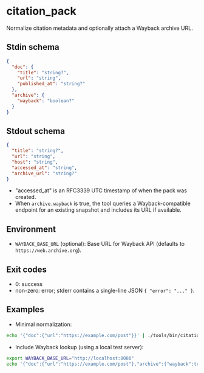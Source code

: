 # citation_pack

Normalize citation metadata and optionally attach a Wayback archive URL.

## Stdin schema

```json
{
  "doc": {
    "title": "string?",
    "url": "string",
    "published_at": "string?"
  },
  "archive": {
    "wayback": "boolean?"
  }
}
```

## Stdout schema

```json
{
  "title": "string?",
  "url": "string",
  "host": "string",
  "accessed_at": "string",
  "archive_url": "string?"
}
```

- "accessed_at" is an RFC3339 UTC timestamp of when the pack was created.
- When `archive.wayback` is true, the tool queries a Wayback-compatible endpoint for an existing snapshot and includes its URL if available.

## Environment

- `WAYBACK_BASE_URL` (optional): Base URL for Wayback API (defaults to `https://web.archive.org`).

## Exit codes

- 0: success
- non-zero: error; stderr contains a single-line JSON `{ "error": "..." }`.

## Examples

- Minimal normalization:

```bash
echo '{"doc":{"url":"https://example.com/post"}}' | ./tools/bin/citation_pack | jq .
```

- Include Wayback lookup (using a local test server):

```bash
export WAYBACK_BASE_URL="http://localhost:8080"
echo '{"doc":{"url":"https://example.com/post"},"archive":{"wayback":true}}' | ./tools/bin/citation_pack | jq .
```
